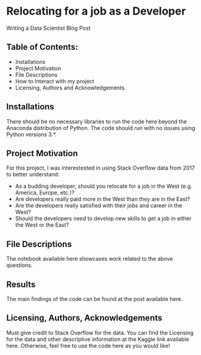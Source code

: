 # Relocating for a job as a Developer

Writing a Data Scientist Blog Post

## Table of Contents:

- Installations
- Project Motivation
- File Descriptions
- How to Interact with my project
- Licensing, Authors and Acknowledgements.

## Installations

There should be no necessary libraries to run the code here beyond the Anaconda distribution of Python. The code should run with no issues using Python versions 3.*.

## Project Motivation

For this project, I was interestested in using Stack Overflow data from 2017 to better understand:

- As a budding developer, should you relocate for a job in the West (e.g. America, Europe, etc.)?
- Are developers really paid more in the West than they are in the East?
- Are the developers really satisfied with their jobs and career in the West?
- Should the developers need to develop new skills to get a job in either the West or the East?

## File Descriptions

The notebook available here showcases work related to the above questions.

## Results

The main findings of the code can be found at the post available here.

## Licensing, Authors, Acknowledgements

Must give credit to Stack Overflow for the data. You can find the Licensing for the data and other descriptive information at the Kaggle link available here. Otherwise, feel free to use the code here as you would like!
